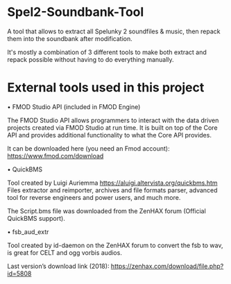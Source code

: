 # Spel2-Soundbank-Tool

A tool that allows to extract all Spelunky 2 soundfiles &amp; music, then repack them into the soundbank after modification.

It's mostly a combination of 3 different tools to make both extract and repack possible without having to do everything manually.

# External tools used in this project

•	FMOD Studio API (included in FMOD Engine)

The FMOD Studio API allows programmers to interact with the data driven projects created via FMOD Studio at run time. It is built on top of the Core API and provides additional functionality to what the Core API provides.

It can be downloaded here (you need an Fmod account): https://www.fmod.com/download

•	QuickBMS

Tool created by Luigi Auriemma https://aluigi.altervista.org/quickbms.htm
Files extractor and reimporter, archives and file formats parser, advanced tool for reverse engineers and power users, and much more.

The Script.bms file was downloaded from the ZenHAX forum (Official QuickBMS support).

•	fsb_aud_extr

Tool created by id-daemon on the ZenHAX forum to convert the fsb to wav, is great for CELT and ogg vorbis audios.

Last version’s download link (2018): https://zenhax.com/download/file.php?id=5808 

